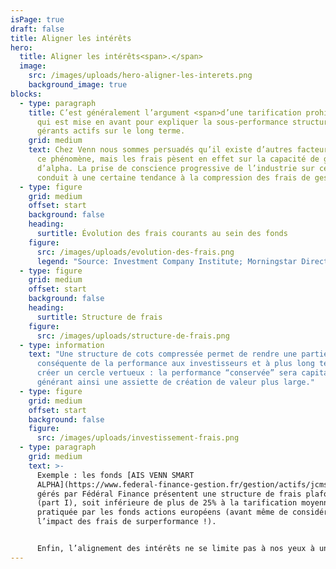 ```yaml
---
isPage: true
draft: false
title: Aligner les intérêts
hero:
  title: Aligner les intérêts<span>.</span>
  image:
    src: /images/uploads/hero-aligner-les-interets.png
    background_image: true
blocks:
  - type: paragraph
    title: C’est généralement l’argument <span>d’une tarification prohibitive</span>
      qui est mise en avant pour expliquer la sous-performance structurelle des
      gérants actifs sur le long terme.
    grid: medium
    text: Chez Venn nous sommes persuadés qu’il existe d’autres facteurs expliquant
      ce phénomène, mais les frais pèsent en effet sur la capacité de génération
      d’alpha. La prise de conscience progressive de l’industrie sur ce sujet
      conduit à une certaine tendance à la compression des frais de gestion.
  - type: figure
    grid: medium
    offset: start
    background: false
    heading:
      surtitle: Évolution des frais courants au sein des fonds
    figure:
      src: /images/uploads/evolution-des-frais.png
      legend: "Source: Investment Company Institute; Morningstar Direct"
  - type: figure
    grid: medium
    offset: start
    background: false
    heading:
      surtitle: Structure de frais
    figure:
      src: /images/uploads/structure-de-frais.png
  - type: information
    text: "Une structure de cots compressée permet de rendre une partie plus
      conséquente de la performance aux investisseurs et à plus long terme de
      créer un cercle vertueux : la performance “conservée” sera capitalisée
      générant ainsi une assiette de création de valeur plus large."
  - type: figure
    grid: medium
    offset: start
    background: false
    figure:
      src: /images/uploads/investissement-frais.png
  - type: paragraph
    grid: medium
    text: >-
      Exemple : les fonds [AIS VENN SMART
      ALPHA](https://www.federal-finance-gestion.fr/gestion/actifs/jcms/c_101461/ais-venn-smart-alpha-us)
      gérés par Fédéral Finance présentent une structure de frais plafonnée à 1%
      (part I), soit inférieure de plus de 25% à la tarification moyenne
      pratiquée par les fonds actions européens (avant même de considérer
      l’impact des frais de surperformance !). 


      Enfin, l’alignement des intérêts ne se limite pas à nos yeux à une politique tarifaire. Cela passe aussi par de la transparence et une liquidité optimale.
---
```

